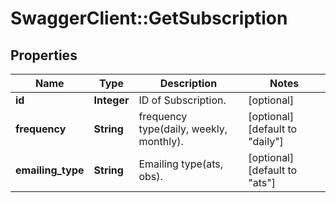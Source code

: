 # SwaggerClient::GetSubscription

## Properties
Name | Type | Description | Notes
------------ | ------------- | ------------- | -------------
**id** | **Integer** | ID of Subscription. | [optional] 
**frequency** | **String** | frequency type(daily, weekly, monthly). | [optional] [default to &quot;daily&quot;]
**emailing_type** | **String** | Emailing type(ats, obs). | [optional] [default to &quot;ats&quot;]


